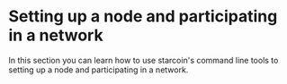 # Setting up a node and participating in a network

In this section you can learn how to use starcoin's command line tools to setting up a node and participating in a network.

